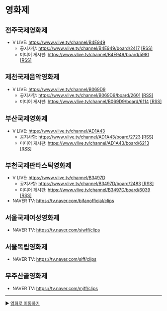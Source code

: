 # 영화제
## 전주국제영화제
   - V LIVE: https://www.vlive.tv/channel/B4E949 
      - 공지사항: https://www.vlive.tv/channel/B4E949/board/2417 [[RSS]](https://moviecord.github.io/film-fest/jeonjuitt_notice.xml)  
      - 미디어 게시판: https://www.vlive.tv/channel/B4E949/board/5981 [[RSS]](https://moviecord.github.io/film-fest/jeonjuitt.xml)  
## 제천국제음악영화제 
   - V LIVE: https://www.vlive.tv/channel/B069D9 
      - 공지사항: https://www.vlive.tv/channel/B069D9/board/2601 [[RSS]](https://moviecord.github.io/film-fest/jimff_notice.xml)  
      - 미디어 게시판: https://www.vlive.tv/channel/B069D9/board/6114 [[RSS]](https://moviecord.github.io/film-fest/jimff.xml)  
## 부산국제영화제
   - V LIVE: https://www.vlive.tv/channel/AD1A43 
      - 공지사항: https://www.vlive.tv/channel/AD1A43/board/2723 [[RSS]](https://moviecord.github.io/film-fest/biff_notice.xml)  
      - 미디어 게시판: https://www.vlive.tv/channel/AD1A43/board/6213 [[RSS]](https://moviecord.github.io/film-fest/biff.xml)  
## 부천국제판타스틱영화제
   - V LIVE: https://www.vlive.tv/channel/B3497D
      - 공지사항: https://www.vlive.tv/channel/B3497D/board/2483 [[RSS]](https://moviecord.github.io/film-fest/bifan_notice.xml)  
      - 미디어 게시판: https://www.vlive.tv/channel/B3497D/board/6039 [[RSS]](https://moviecord.github.io/film-fest/bifan.xml)  
   - NAVER TV: https://tv.naver.com/bifanofficial/clips  
## 서울국제여성영화제
   - NAVER TV: https://tv.naver.com/siwff/clips
## 서울독립영화제
   - NAVER TV: https://tv.naver.com/siff/clips
## 무주산골영화제
   - NAVER TV: https://tv.naver.com/mjff/clips
---

▶️ [영화로 이동하기](https://github.com/MOVIECORD/vlive)
